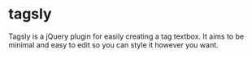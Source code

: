 tagsly
======

Tagsly is a jQuery plugin for easily creating a tag textbox. It aims to be minimal and easy to edit so you can style it however you want.
